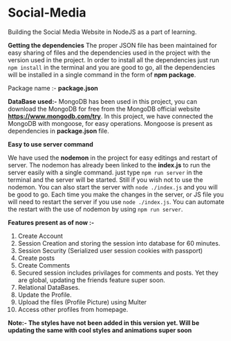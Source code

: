 # Social-Media
Building the Social Media Website in NodeJS as a part of learning. 

**Getting the dependencies**
The proper JSON file has been maintained for easy sharing of files and the dependencies used in the project with the version used in the project. 
In order to install all the dependencies just run `npm install` in the terminal and you are good to go, all the dependencies will be installed in a single command in the form of **npm package**. 

Package name :- **package.json**


**DataBase used:-**
MongoDB has been used in this project, you can download the MongoDB for free from the MongoDB official website **https://www.mongodb.com/try**.
In this project, we have connected the MongoDB with mongoose, for easy operations. Mongoose is present as dependencies in **package.json** file.

**Easy to use server command**

We have used the **nodemon** in the project for easy editings and restart of server. The nodemon has already been linked to the **index.js** to run the server easily with a single command. just type `npm run server` in the terminal and the server will be started. Still if you wish not to use the nodemon. You can also start the server with `node ./index.js` and you will be good to go. Each time you make the changes in the server, or JS file you will need to restart the server if you use `node ./index.js`. You can automate the restart with the use of nodemon by using `npm run server`.


**Features present as of now :-**

1. Create Account
2. Session Creation and storing the session into database for 60 minutes.
3. Session Security (Serialized user session cookies with passport)
4. Create posts
5. Create Comments
6. Secured session includes privilages for comments and posts. Yet they are global, updating the friends feature super soon.
7. Relational DataBases.
8. Update the Profile.
9. Upload the files (Profile Picture) using Multer
10. Access other profiles from homepage.

**Note:- The styles have not been added in this version yet. Will be updating the same with cool styles and animations super soon**
